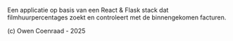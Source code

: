 Een applicatie op basis van een React & Flask stack dat filmhuurpercentages zoekt en controleert met de binnengekomen facturen.

(c) Owen Coenraad - 2025
